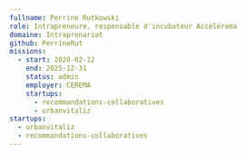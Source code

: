 ```yaml
---
fullname: Perrine Rutkowski
role: Intrapreneure, responsable d'incubateur Accélérema
domaine: Intraprenariat
github: PerrineRut
missions:
  - start: 2020-02-12
    end: 2025-12-31
    status: admin
    employer: CEREMA
    startups:
      - recommandations-collaboratives
      - urbanvitaliz
startups:
  - urbanvitaliz
  - recommandations-collaboratives
---
```

